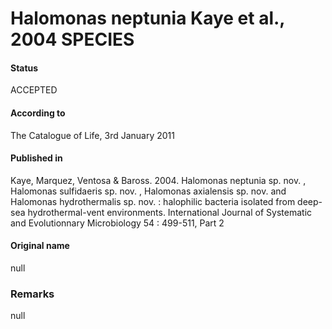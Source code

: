 Halomonas neptunia Kaye et al., 2004 SPECIES
=======

#### Status
ACCEPTED

#### According to
The Catalogue of Life, 3rd January 2011

#### Published in
Kaye, Marquez, Ventosa & Baross. 2004. Halomonas neptunia sp. nov. , Halomonas sulfidaeris sp. nov. , Halomonas axialensis sp. nov. and Halomonas hydrothermalis sp. nov. : halophilic bacteria isolated from deep-sea hydrothermal-vent environments. International Journal of Systematic and Evolutionnary Microbiology 54 : 499-511, Part 2 

#### Original name
null

### Remarks
null